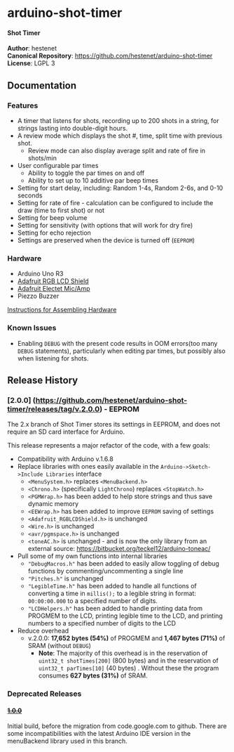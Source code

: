 # arduino-shot-timer
#### Shot Timer
**Author**: hestenet  
**Canonical Repository**: https://github.com/hestenet/arduino-shot-timer  
**License**: LGPL 3  

## Documentation

### Features
- A timer that listens for shots, recording up to 200 shots in a string, for strings lasting into double-digit hours. 
- A review mode which displays the shot #, time, split time with previous shot.
  - Review mode can also display average split and rate of fire in shots/min
- User configurable par times
  - Ability to toggle the par times on and off
  - Ability to set up to 10 additive par beep times
- Setting for start delay, including: Random 1-4s, Random 2-6s, and 0-10 seconds 
- Setting for rate of fire - calculation can be configured to include the draw (time to first shot) or not
- Setting for beep volume
- Setting for sensitivity (with options that will work for dry fire)
- Setting for echo rejection
- Settings are preserved when the device is turned off (`EEPROM`)

### Hardware
- Arduino Uno R3
- [Adafruit RGB LCD Shield](https://www.adafruit.com/products/714)
- [Adafruit Electet Mic/Amp](https://www.adafruit.com/products/1063)
- Piezzo Buzzer

[Instructions for Assembling Hardware](./hardware.md)

### Known Issues
- Enabling `DEBUG` with the present code results in OOM errors(too many `DEBUG` statements), particularly when editing par times, but possibly also when listening for shots. 

## Release History 

### [2.0.0] (https://github.com/hestenet/arduino-shot-timer/releases/tag/v.2.0.0) - EEPROM
The 2.x branch of Shot Timer stores its settings in EEPROM, and does not require an SD card interface for Arduino.

This release represents a major refactor of the code, with a few goals:
- Compatibility with Arduino v.1.6.8 
- Replace libraries with ones easily available in the `Arduino->Sketch->Include Libraries` interface
  - `<MenuSystem.h>` replaces `<MenuBackend.h>`
  - `<Chrono.h>` (specifically `LightChrono`) replaces `<StopWatch.h>`
  - `<PGMWrap.h>` has been added to help store strings and thus save dynamic memory
  - `<EEWrap.h>` has been added to improve `EEPROM` saving of settings
  - `<Adafruit_RGBLCDShield.h>` is unchanged
  - `<Wire.h>` is unchanged
  - `<avr/pgmspace.h>` is unchanged
  - `<toneAC.h>` is unchanged - and is now the only library from an external source:  https://bitbucket.org/teckel12/arduino-toneac/
- Pull some of my own functions into internal libraries
  - `"DebugMacros.h"` has been added to easily allow toggling of debug functions by commenting/uncommenting a single line
  - `"Pitches.h"` is unchanged
  - `"LegibleTime.h"` has been added to handle all functions of converting a time in `millis();` to a legible string in format: `00:00:00.000` to a specified number of digits.
  * `"LCDHelpers.h"` has been added to handle printing data from PROGMEM to the LCD, printing legible time to the LCD, and printing numbers to a specified number of digits to the LCD 
- Reduce overhead
  - v.2.0.0: **17,652 bytes (54%)** of PROGMEM and **1,467 bytes (71%)** of SRAM   (without `DEBUG`)
    - **Note**: The majority of this overhead is in the reservation of `uint32_t shotTimes[200]` (800 bytes) and in the reservation of `uint32_t parTimes[10]` (40 bytes) . Without these the program consumes **627 bytes (31%)** of SRAM.

### Deprecated Releases
#### ~~[1.0.0](https://github.com/hestenet/arduino-shot-timer/releases/tag/v1.0.0)~~

Initial build, before the migration from code.google.com to github. 
There are some incompatibilities with the latest Arduino IDE version in the menuBackend library used in this branch.
